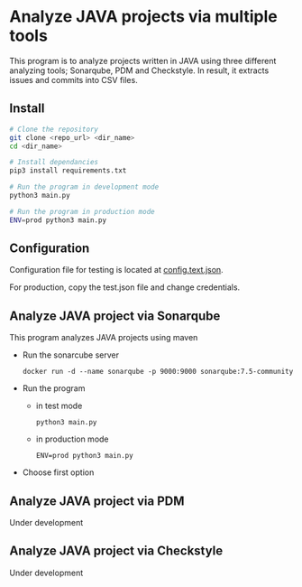 # Analyze JAVA projects via multiple tools

This program is to analyze projects written in JAVA using three different analyzing tools; Sonarqube, PDM and Checkstyle.
In result, it extracts issues and commits into CSV files.

## Install

```bash
# Clone the repository
git clone <repo_url> <dir_name>
cd <dir_name>

# Install dependancies
pip3 install requirements.txt

# Run the program in development mode
python3 main.py

# Run the program in production mode
ENV=prod python3 main.py
```

## Configuration


Configuration file for testing is located at [config.text.json](config.test.json).

For production, copy the test.json file and change credentials.

## Analyze JAVA project via Sonarqube

This program analyzes JAVA projects using maven

* Run the sonarcube server

    ```docker run -d --name sonarqube -p 9000:9000 sonarqube:7.5-community```

* Run the program

    * in test mode
    
        ```python3 main.py```

    * in production mode
    
        ```ENV=prod python3 main.py```

* Choose first option

## Analyze JAVA project via PDM

Under development

## Analyze JAVA project via Checkstyle

Under development

